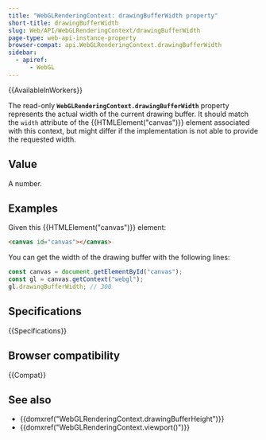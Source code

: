 ```yaml
---
title: "WebGLRenderingContext: drawingBufferWidth property"
short-title: drawingBufferWidth
slug: Web/API/WebGLRenderingContext/drawingBufferWidth
page-type: web-api-instance-property
browser-compat: api.WebGLRenderingContext.drawingBufferWidth
sidebar:
  - apiref:
      - WebGL
---
```


{{AvailableInWorkers}}

The read-only **`WebGLRenderingContext.drawingBufferWidth`**
property represents the actual width of the current drawing buffer. It should match the
`width` attribute of the {{HTMLElement("canvas")}} element associated with
this context, but might differ if the implementation is not able to provide the
requested width.

## Value

A number.

## Examples

Given this {{HTMLElement("canvas")}} element:

```html
<canvas id="canvas"></canvas>
```

You can get the width of the drawing buffer with the following lines:

```js
const canvas = document.getElementById("canvas");
const gl = canvas.getContext("webgl");
gl.drawingBufferWidth; // 300
```

## Specifications

{{Specifications}}

## Browser compatibility

{{Compat}}

## See also

- {{domxref("WebGLRenderingContext.drawingBufferHeight")}}
- {{domxref("WebGLRenderingContext.viewport()")}}
